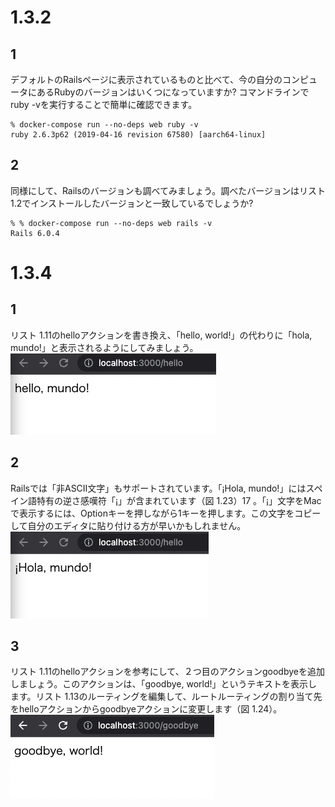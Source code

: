 # 1.3.2

## 1
デフォルトのRailsページに表示されているものと比べて、今の自分のコンピュータにあるRubyのバージョンはいくつになっていますか? コマンドラインでruby -vを実行することで簡単に確認できます。
```shell
% docker-compose run --no-deps web ruby -v
ruby 2.6.3p62 (2019-04-16 revision 67580) [aarch64-linux]
```

## 2
同様にして、Railsのバージョンも調べてみましょう。調べたバージョンはリスト 1.2でインストールしたバージョンと一致しているでしょうか?
```
% % docker-compose run --no-deps web rails -v
Rails 6.0.4
```

# 1.3.4

## 1
リスト 1.11のhelloアクションを書き換え、「hello, world!」の代わりに「hola, mundo!」と表示されるようにしてみましょう。
![](./ch1_img/1.3.4-1.png)

## 2
Railsでは「非ASCII文字」もサポートされています。「¡Hola, mundo!」にはスペイン語特有の逆さ感嘆符「¡」が含まれています（図 1.23）17 。「¡」文字をMacで表示するには、Optionキーを押しながら1キーを押します。この文字をコピーして自分のエディタに貼り付ける方が早いかもしれません。
![](./ch1_img/1.3.4-2.png)

## 3
リスト 1.11のhelloアクションを参考にして、２つ目のアクションgoodbyeを追加しましょう。このアクションは、「goodbye, world!」というテキストを表示します。リスト 1.13のルーティングを編集して、ルートルーティングの割り当て先をhelloアクションからgoodbyeアクションに変更します（図 1.24）。
![](./ch1_img/1.3.4-3.png)
